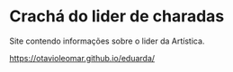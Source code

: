 # Crachá do lider de charadas
Site contendo informações sobre o lider da Artística.

https://otavioleomar.github.io/eduarda/
